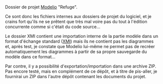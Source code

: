 Dossier de projet [Modelio](https://www.modelio.org/) "Refuge".

Ce sont donc les fichiers internes aux dossiers de projet du logiciel, et je crains fort qu'ils ne se prêtent que très mal voire pas du tout à l'édition concurrente comme si c'était du code source...

Le dossier XMI contient une importation interne de la partie modèle dans un format d'échange standard ([XMI](https://fr.wikipedia.org/wiki/XML_Metadata_Interchange)) mais ils ne contient pas les diagrammes et, après test, je constate que Modelio lui-même ne permet pas de recréer automatiquement les diagrammes à partir de sa propre sauvegarde du modèle dans ce format...

Par contre, il y a possibilité d'exportation/importation dans une archive ZIP. Pas encore testé, mais en complément de ce dépôt, et à titre de pis-aller, je fournirai un ZIP dans l'autre dépôt contenant les documents du projet.
